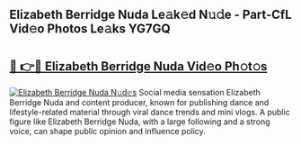 ## Elizabeth Berridge Nuda Le𝚊k𝚎d N𝚞𝚍e - Part-CfL Vid𝚎o Photos Le𝚊ks YG7GQ

# <h2><a href="http://fbcp2sh.evod.top/?m=Elizabeth+Berridge+Nuda">🔗 👉🔴 Elizabeth Berridge Nuda Vid𝚎o Ph𝚘t𝚘s</a></h2>

[![Elizabeth Berridge Nuda N𝚞d𝚎s](https://i.imgur.com/8V9OHl7.gif)](http://fbcp2sh.evod.top/?m=Elizabeth+Berridge+Nuda)
Social media sensation Elizabeth Berridge Nuda and content producer, known for publishing dance and lifestyle-related material through viral dance trends and mini vlogs. A public figure like Elizabeth Berridge Nuda, with a large following and a strong voice, can shape public opinion and influence policy. 
